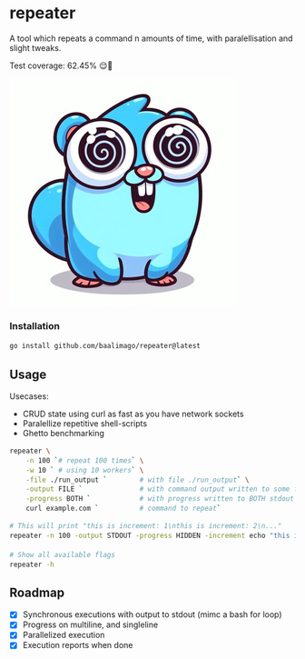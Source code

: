 # repeater
A tool which repeats a command n amounts of time, with paralellisation and slight tweaks.

Test coverage: 62.45% 😌👏

![repeatoopher](./img/repeatoopher.jpg)

### Installation
```bash
go install github.com/baalimago/repeater@latest
```

## Usage
Usecases: 
* CRUD state using curl as fast as you have network sockets
* Paralellize repetitive shell-scripts
* Ghetto benchmarking

```bash
repeater \
    -n 100 `# repeat 100 times` \
    -w 10 ` # using 10 workers` \
    -file ./run_output `        # with file ./run_output` \
    -output FILE `              # with command output written to some file` \
    -progress BOTH `            # with progress written to BOTH stdout and some file` \
    curl example.com `          # command to repeat`
```

```bash
# This will print "this is increment: 1\nthis is increment: 2\n..."
repeater -n 100 -output STDOUT -progress HIDDEN -increment echo "this is increment: INC"

# Show all available flags
repeater -h
```

## Roadmap
- [x] Synchronous executions with output to stdout (mimc a bash for loop)
- [x] Progress on multiline, and singleline
- [x] Parallelized execution
- [x] Execution reports when done

